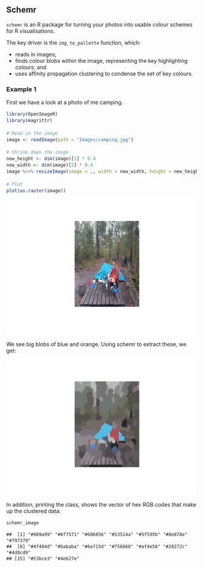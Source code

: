 Schemr
------

`schemr` is an R package for turning your photos into usable colour
schemes for R visualisations.

The key driver is the `img_to_pallette` function, which:

-   reads in images;
-   finds colour blobs within the image, representing the key
    highlighting colours; and
-   uses affinity propagation clustering to condense the set of key
    colours.

### Example 1

First we have a look at a photo of me camping.

``` r
library(OpenImageR)
library(magrittr)

# Read in the image
image <- readImage(path = "Images/camping.jpg")

# Shrink down the image
new_height <- dim(image)[1] * 0.4
new_width <- dim(image)[2] * 0.4
image %<>% resizeImage(image = ., width = new_width, height = new_height)

# Plot
plot(as.raster(image))
```

![](README_files/figure-markdown_github/unnamed-chunk-1-1.png)

We see big blobs of blue and orange. Using schemr to extract these, we
get:

![](README_files/figure-markdown_github/unnamed-chunk-2-1.png)

In addition, printing the class, shows the vector of hex RGB codes that
make up the clustered data:

``` r
schemr_image
```

    ##  [1] "#989a99" "#6f7571" "#606056" "#53514a" "#5f595b" "#8e878e" "#797379"
    ##  [8] "#4f494d" "#bababa" "#6e715d" "#756868" "#af4e56" "#28272c" "#4d8cd9"
    ## [15] "#53bce3" "#4e627e"
